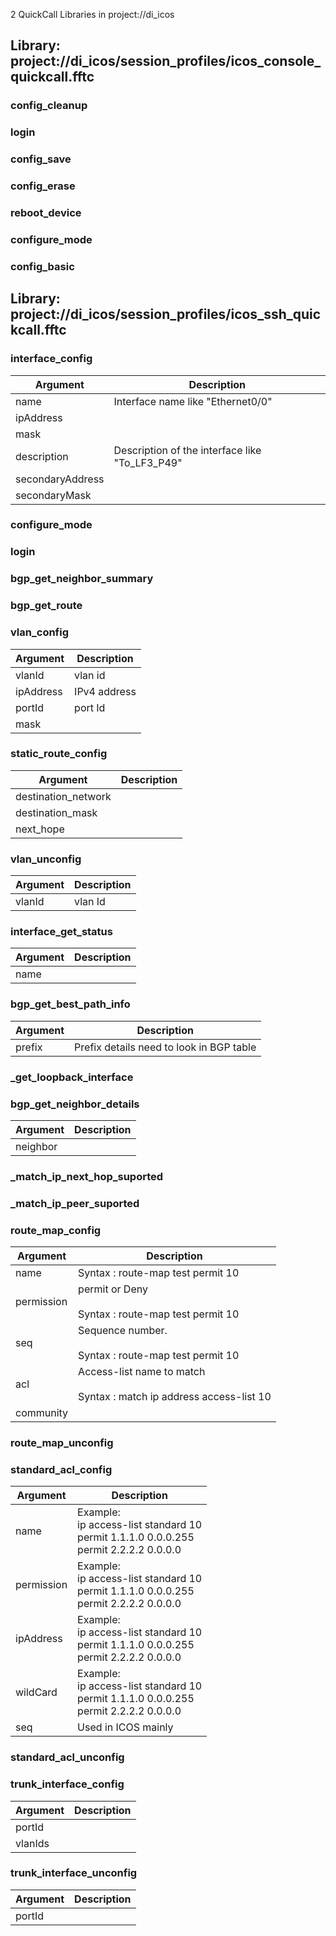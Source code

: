2 QuickCall Libraries in project://di_icos
## Library: project://di_icos/session_profiles/icos_console_quickcall.fftc
### config_cleanup
### login
### config_save
### config_erase
### reboot_device
### configure_mode
### config_basic
## Library: project://di_icos/session_profiles/icos_ssh_quickcall.fftc
### interface_config

Argument | Description
------------ | -------------
name | Interface name like "Ethernet0/0"
ipAddress | 
mask | 
description | Description of the interface like "To_LF3_P49"
secondaryAddress | 
secondaryMask | 
### configure_mode
### login
### bgp_get_neighbor_summary
### bgp_get_route
### vlan_config

Argument | Description
------------ | -------------
vlanId | vlan id
ipAddress | IPv4 address
portId | port Id
mask | 
### static_route_config

Argument | Description
------------ | -------------
destination_network | 
destination_mask | 
next_hope | 
### vlan_unconfig

Argument | Description
------------ | -------------
vlanId | vlan Id
### interface_get_status

Argument | Description
------------ | -------------
name | 
### bgp_get_best_path_info

Argument | Description
------------ | -------------
prefix | Prefix details need to look in BGP table
### _get_loopback_interface
### bgp_get_neighbor_details

Argument | Description
------------ | -------------
neighbor | 
### _match_ip_next_hop_suported
### _match_ip_peer_suported
### route_map_config

Argument | Description
------------ | -------------
name | Syntax : route-map test permit 10
permission | permit or Deny <br><br>Syntax : route-map test permit 10
seq | Sequence number.<br><br>Syntax : route-map test permit 10
acl | Access-list name to match<br><br>Syntax : match ip address access-list 10
community | 
### route_map_unconfig
### standard_acl_config

Argument | Description
------------ | -------------
name | Example:<br>ip access-list standard 10<br>permit 1.1.1.0 0.0.0.255<br>permit 2.2.2.2 0.0.0.0
permission | Example:<br>ip access-list standard 10<br>permit 1.1.1.0 0.0.0.255<br>permit 2.2.2.2 0.0.0.0
ipAddress | Example:<br>ip access-list standard 10<br>permit 1.1.1.0 0.0.0.255<br>permit 2.2.2.2 0.0.0.0
wildCard | Example:<br>ip access-list standard 10<br>permit 1.1.1.0 0.0.0.255<br>permit 2.2.2.2 0.0.0.0
seq | Used in ICOS mainly
### standard_acl_unconfig
### trunk_interface_config

Argument | Description
------------ | -------------
portId | 
vlanIds | 
### trunk_interface_unconfig

Argument | Description
------------ | -------------
portId | 
